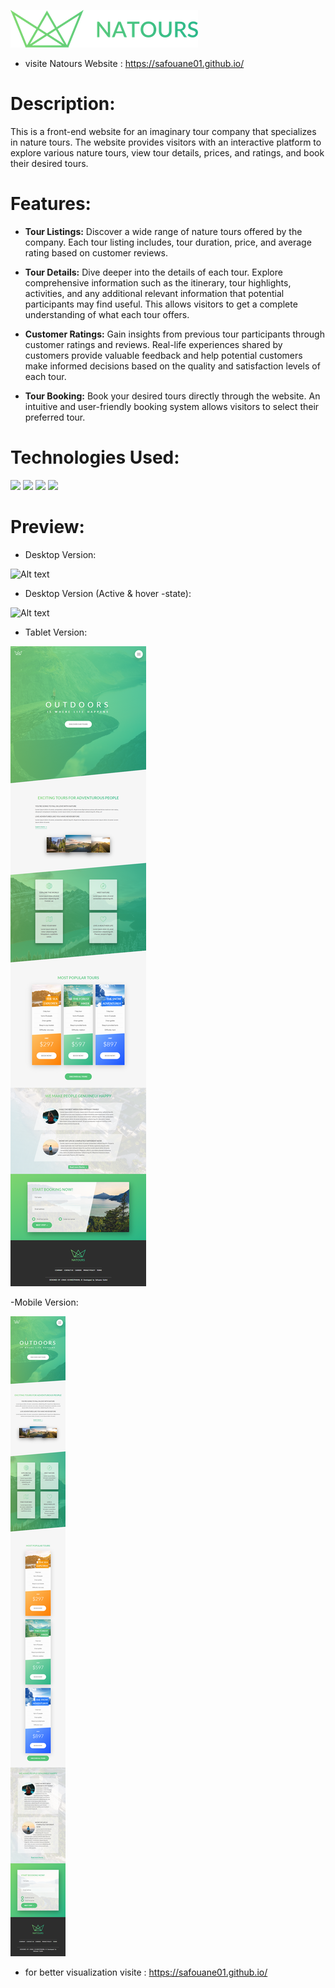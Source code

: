 ![Alt text](img/logo-green-small-2x.png)
- visite Natours Website : https://safouane01.github.io/
# Description: 
This is a front-end website for an imaginary tour company that specializes in nature tours. The website provides visitors with an interactive platform to explore various nature tours, view tour details, prices, and ratings, and book their desired tours.

# Features: 

- **Tour Listings:** Discover a wide range of nature tours offered by the company. Each tour listing includes, tour duration, price, and average rating based on customer reviews.

- **Tour Details:** Dive deeper into the details of each tour. Explore comprehensive information such as the itinerary, tour highlights, activities, and any additional relevant information that potential participants may find useful. This allows visitors to get a complete understanding of what each tour offers.

- **Customer Ratings:** Gain insights from previous tour participants through customer ratings and reviews. Real-life experiences shared by customers provide valuable feedback and help potential customers make informed decisions based on the quality and satisfaction levels of each tour.

- **Tour Booking:** Book your desired tours directly through the website. An intuitive and user-friendly booking system allows visitors to select their preferred tour.

# Technologies Used:
 ![](https://img.shields.io/badge/html-E34F26?style=for-the-badge&logo=HTML5&logoColor=white)
 ![](https://img.shields.io/badge/CSS-1572B6?style=for-the-badge&logo=CSS3&logoColor=white)
  ![](https://img.shields.io/badge/JAVASCRIPT-F7DF1E?style=for-the-badge&logo=JAVASCRIPT&logoColor=white)
 ![](https://img.shields.io/badge/sass-CC6699?style=for-the-badge&logo=sass&logoColor=white)

# Preview: 
- Desktop Version: 

![Alt text](img/desktop%20(2).png)
- Desktop Version (Active & hover -state): 

![Alt text](img/desktop-active.png)

- Tablet Version: 

![Alt text](img/tablet.png)

-Mobile Version: 

![Alt text](img/mobile%20(2).png)

- for better visualization visite : https://safouane01.github.io/
